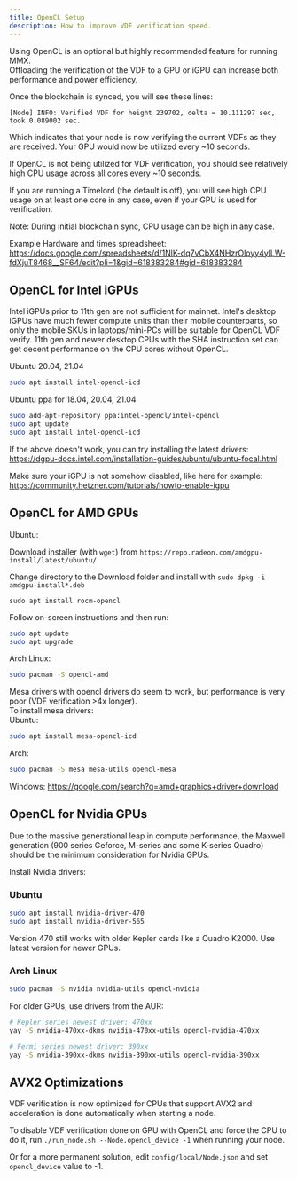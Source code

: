 ```yaml
---
title: OpenCL Setup
description: How to improve VDF verification speed.
---
```

Using OpenCL is an optional but highly recommended feature for running MMX.\
Offloading the verification of the VDF to a GPU or iGPU can increase both performance and power efficiency.

Once the blockchain is synced, you will see these lines:
```
[Node] INFO: Verified VDF for height 239702, delta = 10.111297 sec, took 0.089002 sec.
```
Which indicates that your node is now verifying the current VDFs as they are received. Your GPU would now be utilized every ~10 seconds.

If OpenCL is not being utilized for VDF verification, you should see relatively high CPU usage across all cores every ~10 seconds.

If you are running a Timelord (the default is off), you will see high CPU usage on at least one core in any case, even if your GPU is used for verification.

Note: During initial blockchain sync, CPU usage can be high in any case.

Example Hardware and times spreadsheet: https://docs.google.com/spreadsheets/d/1NlK-dq7vCbX4NHzrOloyy4ylLW-fdXjuT8468__SF64/edit?pli=1&gid=618383284#gid=618383284

## OpenCL for Intel iGPUs
Intel iGPUs prior to 11th gen are not sufficient for mainnet. Intel's desktop iGPUs have much fewer compute units than their mobile counterparts, so only the mobile SKUs in laptops/mini-PCs will be suitable for OpenCL VDF verify. 11th gen and newer desktop CPUs with the SHA instruction set can get decent performance on the CPU cores without OpenCL.

Ubuntu 20.04, 21.04
```bash frame="none"
sudo apt install intel-opencl-icd
```

Ubuntu ppa for 18.04, 20.04, 21.04
```bash frame="none"
sudo add-apt-repository ppa:intel-opencl/intel-opencl
sudo apt update
sudo apt install intel-opencl-icd
```

If the above doesn't work, you can try installing the latest drivers: https://dgpu-docs.intel.com/installation-guides/ubuntu/ubuntu-focal.html


Make sure your iGPU is not somehow disabled, like here for example: https://community.hetzner.com/tutorials/howto-enable-igpu

## OpenCL for AMD GPUs

Ubuntu:

Download installer (with `wget`) from `https://repo.radeon.com/amdgpu-install/latest/ubuntu/`

Change directory to the Download folder and install with `sudo dpkg -i amdgpu-install*.deb`

`sudo apt install rocm-opencl`

Follow on-screen instructions and then run:
```bash frame="none"
sudo apt update
sudo apt upgrade
```

Arch Linux:
```bash frame="none"
sudo pacman -S opencl-amd
```

Mesa drivers with opencl drivers do seem to work, but performance is very poor (VDF verification >4x longer).\
To install mesa drivers:\
Ubuntu:
```bash frame="none"
sudo apt install mesa-opencl-icd
```
Arch:
```bash frame="none"
sudo pacman -S mesa mesa-utils opencl-mesa
```

Windows: https://google.com/search?q=amd+graphics+driver+download

## OpenCL for Nvidia GPUs

Due to the massive generational leap in compute performance, the Maxwell generation (900 series Geforce, M-series and some K-series Quadro) should be the minimum consideration for Nvidia GPUs. 

Install Nvidia drivers:

### Ubuntu

```bash frame="none"
sudo apt install nvidia-driver-470
sudo apt install nvidia-driver-565
```
Version 470 still works with older Kepler cards like a Quadro K2000.
Use latest version for newer GPUs.

### Arch Linux
```bash frame="none"
sudo pacman -S nvidia nvidia-utils opencl-nvidia
```
For older GPUs, use drivers from the AUR:
```bash frame="none"
# Kepler series newest driver: 470xx
yay -S nvidia-470xx-dkms nvidia-470xx-utils opencl-nvidia-470xx

# Fermi series newest driver: 390xx
yay -S nvidia-390xx-dkms nvidia-390xx-utils opencl-nvidia-390xx
```

## AVX2 Optimizations

VDF verification is now optimized for CPUs that support AVX2 and acceleration is done automatically when starting a node.

To disable VDF verification done on GPU with OpenCL and force the CPU to do it, run `./run_node.sh --Node.opencl_device -1` when running your node.

Or for a more permanent solution, edit `config/local/Node.json` and set `opencl_device` value to -1.
